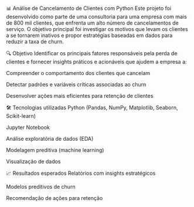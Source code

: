 📊 Análise de Cancelamento de Clientes com Python
Este projeto foi desenvolvido como parte de uma consultoria para uma empresa com mais de 800 mil clientes, que enfrenta um alto número de cancelamentos de serviço. O objetivo principal foi investigar os motivos que levam os clientes a se tornarem inativos e propor estratégias baseadas em dados para reduzir a taxa de churn.

🔍 Objetivo
Identificar os principais fatores responsáveis pela perda de clientes e fornecer insights práticos e acionáveis que ajudem a empresa a:

Compreender o comportamento dos clientes que cancelam

Detectar padrões e variáveis críticas associadas ao churn

Desenvolver ações mais eficientes para retenção de clientes

🛠 Tecnologias utilizadas
Python (Pandas, NumPy, Matplotlib, Seaborn, Scikit-learn)

Jupyter Notebook

Análise exploratória de dados (EDA)

Modelagem preditiva (machine learning)

Visualização de dados

📈 Resultados esperados
Relatórios com insights estratégicos

Modelos preditivos de churn

Recomendação de ações para retenção

